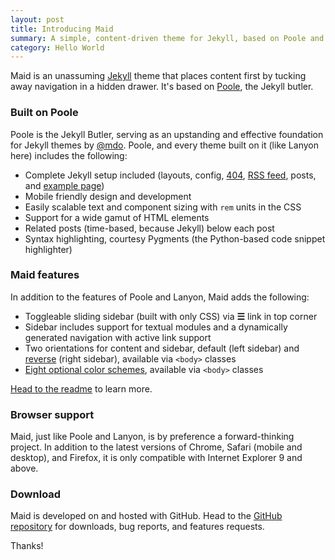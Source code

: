```yaml
---
layout: post
title: Introducing Maid
summary: A simple, content-driven theme for Jekyll, based on Poole and Lanyon. It also has a unique, multimedia focus, allowing embedded videos and images to be displayed seamlessly within the post index.
category: Hello World
---
```


Maid is an unassuming [Jekyll](http://jekyllrb.com) theme that places content first by tucking away navigation in a hidden drawer. It's based on [Poole](http://getpoole.com), the Jekyll butler.

### Built on Poole

Poole is the Jekyll Butler, serving as an upstanding and effective foundation for Jekyll themes by [@mdo](https://twitter.com/mdo). Poole, and every theme built on it (like Lanyon here) includes the following:

* Complete Jekyll setup included (layouts, config, [404](/404), [RSS feed](/atom.xml), posts, and [example page](/about))
* Mobile friendly design and development
* Easily scalable text and component sizing with `rem` units in the CSS
* Support for a wide gamut of HTML elements
* Related posts (time-based, because Jekyll) below each post
* Syntax highlighting, courtesy Pygments (the Python-based code snippet highlighter)

### Maid features

In addition to the features of Poole and Lanyon, Maid adds the following:

* Toggleable sliding sidebar (built with only CSS) via **☰** link in top corner
* Sidebar includes support for textual modules and a dynamically generated navigation with active link support
* Two orientations for content and sidebar, default (left sidebar) and [reverse](https://github.com/johnotander/maid#reverse-layout) (right sidebar), available via `<body>` classes
* [Eight optional color schemes](https://github.com/johnotander/maid#themes), available via `<body>` classes

[Head to the readme](https://github.com/johnotander/maid#readme) to learn more.

### Browser support

Maid, just like Poole and Lanyon, is by preference a forward-thinking project. In addition to the latest versions of Chrome, Safari (mobile and desktop), and Firefox, it is only compatible with Internet Explorer 9 and above.

### Download

Maid is developed on and hosted with GitHub. Head to the <a href="https://github.com/johnotander/maid">GitHub repository</a> for downloads, bug reports, and features requests.

Thanks!
